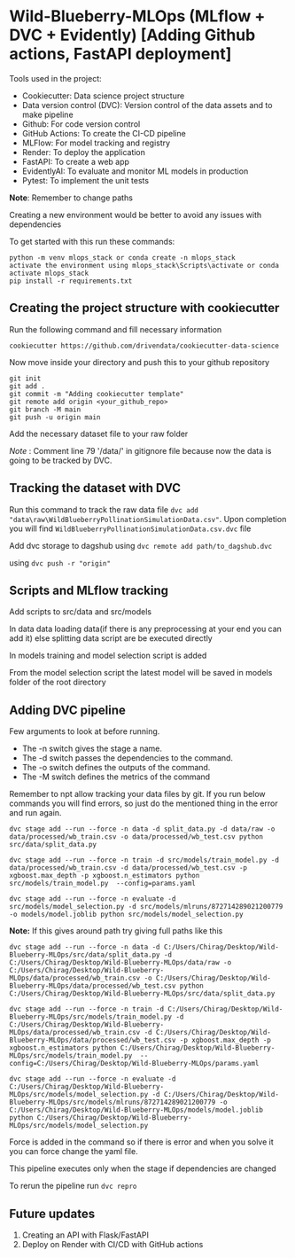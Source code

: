# Wild-Blueberry-MLOps (MLflow + DVC + Evidently) [Adding Github actions, FastAPI deployment]

Tools used in the project:

* Cookiecutter: Data science project structure
* Data version control (DVC): Version control of the data assets and to make pipeline
* Github: For code version control
* GitHub Actions: To create the CI-CD pipeline
* MLFlow: For model tracking and registry
* Render: To deploy the application
* FastAPI: To create a web app
* EvidentlyAI: To evaluate and monitor ML models in production
* Pytest: To implement the unit tests

**Note**: Remember to change paths

Creating a new environment would be better to avoid any issues with dependencies

To get started with this run these commands:

```
python -m venv mlops_stack or conda create -n mlops_stack
activate the environment using mlops_stack\Scripts\activate or conda activate mlops_stack
pip install -r requirements.txt
```

## Creating the project structure with cookiecutter

Run the following command and fill necessary information

```
cookiecutter https://github.com/drivendata/cookiecutter-data-science
```

Now move inside your directory and push this to your github repository
```
git init 
git add . 
git commit -m "Adding cookiecutter template"
git remote add origin <your_github_repo>
git branch -M main
git push -u origin main
```

Add the necessary dataset file to your raw folder 

*Note* : Comment line 79 '/data/' in gitignore file because now the data is going to be tracked by DVC.

## Tracking the dataset with DVC

Run this command to track the raw data file `dvc add "data\raw\WildBlueberryPollinationSimulationData.csv"`. Upon completion you will find `WildBlueberryPollinationSimulationData.csv.dvc` file

Add dvc storage to dagshub using `dvc remote add path/to_dagshub.dvc`

using `dvc push -r "origin"`

## Scripts and MLflow tracking

Add scripts to src/data and src/models

In data data loading data(if there is any preprocessing at your end you can add it) else splitting data script are be executed directly

In models training and model selection script is added

From the model selection script the latest model will be saved in models folder of the root directory

## Adding DVC pipeline

Few arguments to look at before running.
* The -n switch gives the stage a name.
* The -d switch passes the dependencies to the command.
* The -o switch defines the outputs of the command.
* The -M switch defines the metrics of the command

Remember to npt allow tracking your data files by git. If you run below commands you will find errors, so just do the mentioned thing in the error and run again.

`dvc stage add --run --force -n data -d split_data.py -d data/raw -o data/processed/wb_train.csv -o data/processed/wb_test.csv python src/data/split_data.py`

`dvc stage add --run --force -n train -d src/models/train_model.py -d data/processed/wb_train.csv -d data/processed/wb_test.csv -p xgboost.max_depth -p xgboost.n_estimators python src/models/train_model.py  --config=params.yaml`

`dvc stage add --run --force -n evaluate -d src/models/model_selection.py -d src/models/mlruns/872714289021200779 -o models/model.joblib python src/models/model_selection.py`

**Note:** If this gives around path try giving full paths like this

`dvc stage add --run --force -n data -d C:/Users/Chirag/Desktop/Wild-Blueberry-MLOps/src/data/split_data.py -d C:/Users/Chirag/Desktop/Wild-Blueberry-MLOps/data/raw -o C:/Users/Chirag/Desktop/Wild-Blueberry-MLOps/data/processed/wb_train.csv -o C:/Users/Chirag/Desktop/Wild-Blueberry-MLOps/data/processed/wb_test.csv python C:/Users/Chirag/Desktop/Wild-Blueberry-MLOps/src/data/split_data.py`

`dvc stage add --run --force -n train -d C:/Users/Chirag/Desktop/Wild-Blueberry-MLOps/src/models/train_model.py -d C:/Users/Chirag/Desktop/Wild-Blueberry-MLOps/data/processed/wb_train.csv -d C:/Users/Chirag/Desktop/Wild-Blueberry-MLOps/data/processed/wb_test.csv -p xgboost.max_depth -p xgboost.n_estimators python C:/Users/Chirag/Desktop/Wild-Blueberry-MLOps/src/models/train_model.py  --config=C:/Users/Chirag/Desktop/Wild-Blueberry-MLOps/params.yaml`

`dvc stage add --run --force -n evaluate -d C:/Users/Chirag/Desktop/Wild-Blueberry-MLOps/src/models/model_selection.py -d C:/Users/Chirag/Desktop/Wild-Blueberry-MLOps/src/models/mlruns/872714289021200779 -o C:/Users/Chirag/Desktop/Wild-Blueberry-MLOps/models/model.joblib python C:/Users/Chirag/Desktop/Wild-Blueberry-MLOps/src/models/model_selection.py`



Force is added in the command so if there is error and when you solve it you can force change the yaml file.

This pipeline executes only when the stage if dependencies are changed

To rerun the pipeline run `dvc repro`

## Future updates

1. Creating an API with Flask/FastAPI
2. Deploy on Render with CI/CD with GitHub actions